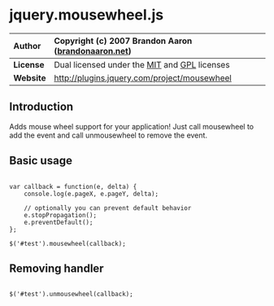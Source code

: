 # jquery.mousewheel.js #

| **Author** | Copyright (c) 2007 Brandon Aaron ([brandonaaron.net](http://brandonaaron.net)) |
|:-----------|:-------------------------------------------------------------------------------|
| **License** | Dual licensed under the [MIT](http://www.opensource.org/licenses/mit-license.php) and [GPL](http://www.opensource.org/licenses/gpl-license.php) licenses |
| **Website** | http://plugins.jquery.com/project/mousewheel                                   |

## Introduction ##

Adds mouse wheel support for your application! Just call mousewheel to add the event and call unmousewheel to remove the event.

## Basic usage ##

```

var callback = function(e, delta) {
    console.log(e.pageX, e.pageY, delta);

    // optionally you can prevent default behavior
    e.stopPropagation();
    e.preventDefault();
};

$('#test').mousewheel(callback);

```

## Removing handler ##

```

$('#test').unmousewheel(callback);

```